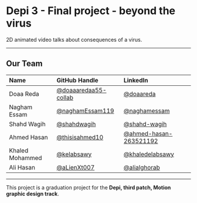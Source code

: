 # Depi 3 - Final project - beyond the virus
2D animated video talks about consequences of a virus.

---

## Our Team

| Name            | GitHub Handle        | LinkedIn |
| :-------------  | :------------------- | :------------------- |
| Doaa Reda       | [@doaaaredaa55-collab](https://github.com/doaaaredaa55-collab) | [@doaareda](https://www.linkedin.com/in/doaareda) |
| Nagham Essam    | [@naghamEssam119](https://github.com/NaghamEssam119) | [@naghamessam](https://www.linkedin.com/in/naghamessam) |
| Shahd Wagih     | [@shahdwagih](https://github.com/shahdwagih) | [@shahd-wagih](https://www.linkedin.com/in/shahd-wagih) |
| Ahmed Hasan     | [@thisisahmed10](https://github.com/thisisahmed10) | [@ahmed-hasan-263521192](https://www.linkedin.com/in/ahmed-hasan-263521192) |
| Khaled Mohammed | [@kelabsawy](https://github.com/Kelabsawy) | [@khaledelabsawy](https://www.linkedin.com/in/khaledelabsawy) |
| Ali Hasan       | [@aLienXt007](https://github.com/ALienXt007) | [@alialghorab](https://www.linkedin.com/in/alialghorab) |

---

This project is a graduation project for the **Depi, third patch, Motion graphic design track**.
